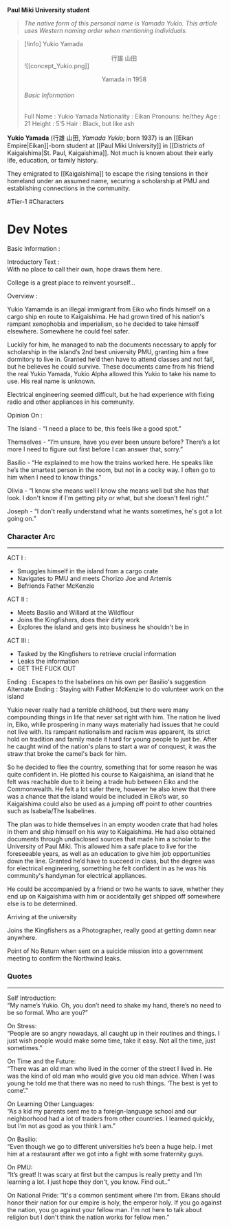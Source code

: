 **Paul Miki University student**

>*The native form of this personal name is Yamada Yukio. This article uses Western naming order when mentioning individuals.*

>[!info] Yukio Yamada</br><center>行雄 山田</center>
>![[concept_Yukio.png]]
><center>Yamada in 1958</center>
><h6>Basic Information</h6>
>Full Name : Yukio Yamada
>Nationality : Eikan
>Pronouns: he/they  
>Age : 21  
>Height : 5’5  
>Hair : Black, but like ash  

**Yukio Yamada** (行雄 山田, *Yamada Yukio*; born 1937) is an [[Eikan Empire|Eikan]]-born student at [[Paul Miki University]] in [[Districts of Kaigaishima|St. Paul, Kaigaishima]]. Not much is known about their early life, education, or family history.

They emigrated to [[Kaigaishima]] to escape the rising tensions in their homeland under an assumed name, securing a scholarship at PMU and establishing connections in the community.

#Tier-1 #Characters
# Dev Notes
Basic Information :  
  

  
Introductory Text :  
With no place to call their own, hope draws them here.

College is a great place to reinvent yourself…  
  
Overview :  
  
Yukio Yamamda is an illegal immigrant from Eiko who finds himself on a cargo ship en route to Kaigaishima. He had grown tired of his nation's rampant xenophobia and imperialism, so he decided to take himself elsewhere. Somewhere he could feel safer.  
  
Luckily for him, he managed to nab the documents necessary to apply for scholarship in the island’s 2nd best university PMU, granting him a free dormitory to live in. Granted he’d then have to attend classes and not fail, but he believes he could survive. These documents came from his friend the real Yukio Yamada, Yukio Alpha allowed this Yukio to take his name to use. His real name is unknown.  
  
Electrical engineering seemed difficult, but he had experience with fixing radio and other appliances in his community.  
  
Opinion On : 

  
The Island - “I need a place to be, this feels like a good spot.”

  
Themselves - “I’m unsure, have you ever been unsure before? There’s a lot more I need to figure out first before I can answer that, sorry.”

  
Basilio - “He explained to me how the trains worked here. He speaks like he’s the smartest person in the room, but not in a cocky way. I often go to him when I need to know things.”

  
Olivia - “I know she means well I know she means well but she has that look. I don't know if I'm getting pity or what, but she doesn't feel right.”
  
Joseph - “I don't really understand what he wants sometimes, he's got a lot going on.”  
  
### Character Arc
---
ACT I :  
- Smuggles himself in the island from a cargo crate  
- Navigates to PMU and meets Chorizo Joe and Artemis  
- Befriends Father McKenzie  
  
ACT II :  
- Meets Basilio and Willard at the Wildflour  
- Joins the Kingfishers, does their dirty work  
- Explores the island and gets into business he shouldn't be in  
  
ACT III :  
- Tasked by the Kingfishers to retrieve crucial information  
- Leaks the information  
- GET THE FUCK OUT  
  
Ending : Escapes to the Isabelines on his own per Basilio's suggestion  
Alternate Ending : Staying with Father McKenzie to do volunteer work on the island
  
Yukio never really had a terrible childhood, but there were many compounding things in life that never sat right with him. The nation he lived in, Eiko, while prospering in many ways materially had issues that he could not live with. Its rampant nationalism and racism was apparent, its strict hold on tradition and family made it hard for young people to just be. After he caught wind of the nation's plans to start a war of conquest, it was the straw that broke the camel's back for him.  
  
So he decided to flee the country, something that for some reason he was quite confident in. He plotted his course to Kaigaishima, an island that he felt was reachable due to it being a trade hub between Eiko and the Commonwealth. He felt a lot safer there, however he also knew that there was a chance that the island would be included in Eiko’s war, so Kaigaishima could also be used as a jumping off point to other countries such as Isabela/The Isabelines.  
  
The plan was to hide themselves in an empty wooden crate that had holes in them and ship himself on his way to Kaigaishima. He had also obtained documents through undisclosed sources that made him a scholar to the University of Paul Miki. This allowed him a safe place to live for the foreseeable years, as well as an education to give him job opportunities down the line. Granted he’d have to succeed in class, but the degree was for electrical engineering, something he felt confident in as he was his community's handyman for electrical appliances.  
  

He could be accompanied by a friend or two he wants to save, whether they end up on Kaigaishima with him or accidentally get shipped off somewhere else is to be determined.  
  
Arriving at the university  
  

Joins the Kingfishers as a Photographer, really good at getting damn near anywhere.

Point of No Return when sent on a suicide mission into a government meeting to confirm the Northwind leaks.

### Quotes
---
Self Introduction:  
“My name’s Yukio. Oh, you don’t need to shake my hand, there’s no need to be so formal. Who are you?”  
  
On Stress:  
“People are so angry nowadays, all caught up in their routines and things. I just wish people would make some time, take it easy. Not all the time, just sometimes.”  
  
On Time and the Future:  
“There was an old man who lived in the corner of the street I lived in. He was the kind of old man who would give you old man advice. When I was young he told me that there was no need to rush things. ‘The best is yet to come’.”  
  
On Learning Other Languages:  
“As a kid my parents sent me to a foreign-language school and our neighborhood had a lot of traders from other countries. I learned quickly, but I’m not as good as you think I am.”  
  
On Basilio:  
“Even though we go to different universities he’s been a huge help. I met him at a restaurant after we got into a fight with some fraternity guys.
  
On PMU:  
“It’s great! It was scary at first but the campus is really pretty and I’m learning a lot. I just hope they don't, you know. Find out..”

On National Pride:
“It's a common sentiment where I'm from. Eikans should honor their nation for our empire is holy, the emperor holy. If you go against the nation, you go against your fellow man. I'm not here to talk about religion but I don't think the nation works for fellow men.”